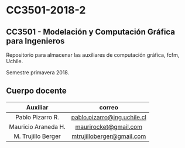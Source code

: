 # CC3501-2018-2

## CC3501 - Modelación y Computación Gráfica para Ingenieros
Repositorio para almacenar las auxiliares de computación gráfica, fcfm, Uchile.

Semestre primavera 2018.

## Cuerpo docente
| Auxiliar | correo |
| :-: |:-:|
| Pablo Pizarro R. | pablo.pizarro@ing.uchile.cl |
| Mauricio Araneda H.  | maurirocket@gmail.com |
| M. Trujillo Berger | mtrujilloberger@gmail.com |
